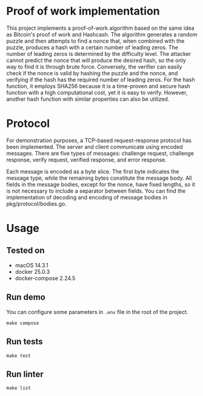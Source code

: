 # Proof of work implementation

This project implements a proof-of-work algorithm based on the same idea as Bitcoin's proof of work and Hashcash. The algorithm generates a random puzzle and then attempts to find a nonce that, when combined with the puzzle, produces a hash with a certain number of leading zeros. The number of leading zeros is determined by the difficulty level. The attacker cannot predict the nonce that will produce the desired hash, so the only way to find it is through brute force. Conversely, the verifier can easily check if the nonce is valid by hashing the puzzle and the nonce, and verifying if the hash has the required number of leading zeros. For the hash function, it employs SHA256 because it is a time-proven and secure hash function with a high computational cost, yet it is easy to verify. However, another hash function with similar properties can also be utilized.

# Protocol

For demonstration purposes, a TCP-based request-response protocol has been implemented. The server and client communicate using encoded messages. There are five types of messages: challenge request, challenge response, verify request, verified response, and error response.

Each message is encoded as a byte slice. The first byte indicates the message type, while the remaining bytes constitute the message body. All fields in the message bodies, except for the nonce, have fixed lengths, so it is not necessary to include a separator between fields. You can find the implementation of decoding and encoding of message bodies in pkg/protocol/bodies.go.

# Usage

## Tested on
* macOS 14.3.1
* docker 25.0.3
* docker-compose 2.24.5

## Run demo
You can configure some parameters in `.env` file in the root of the project.
```
make compose
```

## Run tests
```
make test
```

## Run linter
```
make list
```